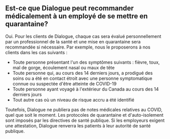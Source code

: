 ## Est-ce que Dialogue peut recommander médicalement à un employé de se mettre en quarantaine?

Oui. Pour les clients de Dialogue, chaque cas sera évalué personnellement par un professionnel de la santé et une mise en quarantaine sera recommandée si nécessaire. Par exemple, nous le proposerons à nos clients dans les cas suivants :

- Toute personne présentant l'un des symptômes suivants : fièvre, toux, mal de gorge, écoulement nasal ou maux de tête
- Toute personne qui, au cours des 14 derniers jours, a prodigué des soins ou a été en contact étroit avec une personne symptomatique connue ou suspectée d'être atteinte de COVID-19
- Toute personne ayant voyagé à l'extérieur du Canada au cours des 14 derniers jours
- Tout autre cas où un niveau de risque accru a été identifié

Toutefois, Dialogue ne publiera pas de notes médicales relatives au COVID, quel que soit le moment. Les protocoles de quarantaine et d'auto-isolement sont imposés par les directives de santé publique. Si les employeurs exigent une attestation, Dialogue renverra les patients à leur autorité de santé publique.
